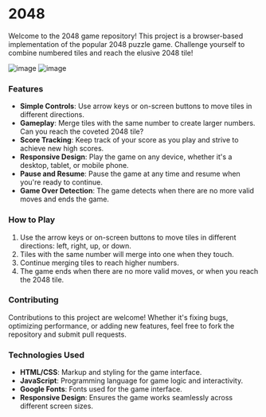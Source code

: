 # 2048
Welcome to the 2048 game repository! This project is a browser-based implementation of the popular 2048 puzzle game. Challenge yourself to combine numbered tiles and reach the elusive 2048 tile!

![image](https://github.com/spurtik0708/2048/assets/118597103/4365c32a-fbe0-4907-847d-e357d4a420a3)
![image](https://github.com/spurtik0708/2048/assets/118597103/1f438848-79cd-494d-a70a-84b2d97f811e)


### Features

- **Simple Controls**: Use arrow keys or on-screen buttons to move tiles in different directions.
- **Gameplay**: Merge tiles with the same number to create larger numbers. Can you reach the coveted 2048 tile?
- **Score Tracking**: Keep track of your score as you play and strive to achieve new high scores.
- **Responsive Design**: Play the game on any device, whether it's a desktop, tablet, or mobile phone.
- **Pause and Resume**: Pause the game at any time and resume when you're ready to continue.
- **Game Over Detection**: The game detects when there are no more valid moves and ends the game.

### How to Play

1. Use the arrow keys or on-screen buttons to move tiles in different directions: left, right, up, or down.
2. Tiles with the same number will merge into one when they touch.
3. Continue merging tiles to reach higher numbers.
4. The game ends when there are no more valid moves, or when you reach the 2048 tile.

### Contributing

Contributions to this project are welcome! Whether it's fixing bugs, optimizing performance, or adding new features, feel free to fork the repository and submit pull requests.

### Technologies Used

- **HTML/CSS**: Markup and styling for the game interface.
- **JavaScript**: Programming language for game logic and interactivity.
- **Google Fonts**: Fonts used for the game interface.
- **Responsive Design**: Ensures the game works seamlessly across different screen sizes.

